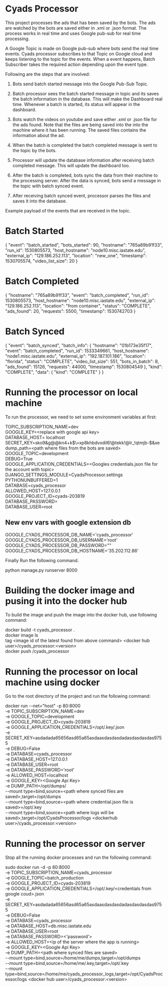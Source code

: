 # Cyads Processor

This project processes the ads that has been saved by the bots. The ads 
are watched by the bots are saved either in .xml or .json format. The process 
works in real time and uses Google pub-sub for real time processing. 

A Google Topic is made on Google pub-sub where bots send the real time events. Cyads 
processor subscribes to that Topic on Google cloud and keeps listening to the topic for 
the events. When a event happens, Batch Subscriber takes the required action depending 
upon the event type.


Following are the steps that are involved:

1) Bots send batch started message into the Google Pub-Sub Topic.

2) Batch processor sees the batch started message in topic and its saves the batch information
in the database. This will make the Dashboard real time. Whenever a batch is started, its status 
will appear in the dashboard.  

3) Bots watch the videos on youtube and save either .xml or .json file for the ads found.
Note that the files are being saved into the into the machine where it has been 
running. The saved files contains the information about the ad.

4) When the batch is completed the batch completed message is sent to the topic by the bots.

5) Processor will update the database information after receiving batch completed message.
This will update the dashboard too.

6) After the batch is completed, bots sync the data from their machine to the processing
server. After the data is synced, bots send a message in the topic with batch synced
event.

7) After receiving batch synced event, processor parses the files and saves it into the 
database.

Example payload of the events that are received in the topic.

# Batch Started
{
  "event": "batch_started",
  "bots_started": 90,
  "hostname": "765a89b91f33",
  "run_id": 1530805573,
  "host_hostname": "node10.misc.iastate.edu",
  "external_ip": "129.186.252.113",
  "location": "new_one",
  "timestamp": 1530705574,
  "video_list_size": 20
}

# Batch Completed

{
  "hostname": "765a89b91f33",
  "event": "batch_completed",
  "run_id": 1530805573,
  "host_hostname": "node10.misc.iastate.edu",
  "external_ip": "129.186.252.113",
  "location": "from container",
  "status": "COMPLETE",
  "ads_found": 20,
  "requests": 5500,
  "timestamp": 1530742703
}
  
  
# Batch Synced

{
 "event": "batch_synced",
 "batch_info": {
   "hostname": "01b173e35f17",
   "event": "batch_completed",
   "run_id": 1533349661,
   "host_hostname": "node1.misc.iastate.edu",
   "external_ip": "192.187.101.186",
   "location": "florida",
   "status": "COMPLETE",
   "video_list_size": 551,
   "bots_in_batch": 8,
   "ads_found": 15126,
   "requests": 44000,
   "timestamp": 1530804549
 },
 "kind": "COMPLETE",
 "data": {
   "kind": "COMPLETE"
 }
}


# Running the processor on local machine

To run the processor, we need to set some environment variables at first:

TOPIC_SUBSCRIPTION_NAME=dev \
GOOGLE_KEY=\<replace with google api key> \
DATABASE_HOST= localhost \
SECRET_KEY=sko9&g@@kn4+k$\=xp8khbdvxdil6!@tekk!@lr_!qtmjb-$&xe \
dump_path=\<path where files from the bots are saved> \
GOOGLE_TOPIC=development \
DEBUG=True \
GOOGLE_APPLICATION_CREDENTIALS=\<Googles credentials.json file for the account with topic> \
DJANGO_SETTINGS_MODULE=CyadsProcessor.settings \
PYTHONUNBUFFERED=1 \
DATABASE=cyads_processor \
ALLOWED_HOST=127.0.0.1 \
GOOGLE_PROJECT_ID=cyads-203819 \
DATABASE_PASSWORD= \
DATABASE_USER=root 

## New env vars with google extension db
GOOGLE_CYADS_PROCESSOR_DB_NAME='cyads_processor'
GOOGLE_CYADS_PROCESSOR_DB_USERNAME='root'
GOOGLE_CYADS_PROCESSOR_DB_PASSWORD="<password for accessing db>"
GOOGLE_CYADS_PROCESSOR_DB_HOSTNAME='35.202.112.86'


Finally Run the following command.

python manage.py runserver 8000


# Building the docker image and pusing it into the docker hub

To build the image and push the image into the docker hub, use following command:


docker build -t cyads_processor . \
docker image ls \
tag \<image id of the latest found from above command> \<docker hub user>/cyads_processor:\<version> \
docker push <username>/cyads_processor 


# Running the processor on local machine using docker

Go to the root directory of the project and run the following command:


docker run --net="host" -p 80:8000 \
-e TOPIC_SUBSCRIPTION_NAME=dev \
-e GOOGLE_TOPIC=development \
-e GOOGLE_PROJECT_ID=cyads-203819 \
-e GOOGLE_APPLICATION_CREDENTIALS=/opt/.key/<google credential file>.json \
-e SECRET_KEY=asdadada65656asd65a65asdaasdasdasdadasdasdasdas9755 \
-e DEBUG=False \
-e DATABASE=cyads_processor \
-e DATABASE_HOST=127.0.0.1 \
-e DATABASE_USER=root \
-e DATABASE_PASSWORD='root' \
-e ALLOWED_HOST=localhost \
-e GOOGLE_KEY=\<Google Api Key> \
-e DUMP_PATH=/opt/dumps/ \
--mount type=bind,source=\<path where synced files are saved>,target=/opt/dumps \
--mount type=bind,source=\<path where credential.json file is saved>=/opt/.key \
--mount type=bind,source=\<path where logs will be saved>,target=/opt/CyadsProcessor/logs \<dockerhub user>/cyads_processor:\<version>


# Running the processor on server

Stop all the running docker processes and run the following command:

sudo docker run -d -p 80:8000 \
-e TOPIC_SUBSCRIPTION_NAME=cyads_processor \
-e GOOGLE_TOPIC=batch_production \
-e GOOGLE_PROJECT_ID=cyads-203819 \
-e GOOGLE_APPLICATION_CREDENTIALS=/opt/.key/\<credentials from google coud>.json \
-e SECRET_KEY=asdadada65656asd65a65asdaasdasdasdadasdasdasdas9755 \
-e DEBUG=False \
-e DATABASE=cyads_processor \
-e DATABASE_HOST=db.misc.iastate.edu \
-e DATABASE_USER=root \
-e DATABASE_PASSWORD=\<'password'> \
-e ALLOWED_HOST=\<ip of the server where the app is running> \
-e GOOGLE_KEY=\<Google Api Key> \
-e DUMP_PATH=\<path where synced files are saved> \
--mount type=bind,source=/home/me/dumps,target=/opt/dumps \
--mount type=bind,source=/home/me/.key,target=/opt/.key \
--mount type=bind,source=/home/me/cyads_processor_logs,target=/opt/CyadsProcessor/logs \<docker hub user>/cyads_processor:\<version>














